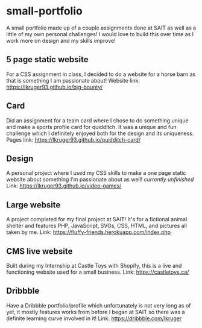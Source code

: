 # small-portfolio
A small portfolio made up of a couple assignments done at SAIT as well as a little of my own personal challenges!  I would love to build this over time as I work more on design and my skills improve!

## 5 page static website
For a CSS assignment in class, I decided to do a website for a horse barn as that is something I am passionate about!  Website link: https://lkruger93.github.io/big-bounty/

## Card
Did an assignment for a team card where I chose to do something unique and make a sports profile card for quidditch.  It was a unique and fun challenge which I definitely enjoyed both for the design and its uniqueness.  Pages link: https://lkruger93.github.io/quidditch-card/

## Design
A personal project where I used my CSS skills to make a one page static website about something I'm passionate about as well!  *currently unfinished*
Link: https://lkruger93.github.io/video-games/

## Large website
A project completed for my final project at SAIT!  It's for a fictional animal shelter and features PHP, JavaScript, SVGs, CSS, HTML, and pictures all taken by me.
Link: https://fluffy-friends.herokuapp.com/index.php

## CMS live website
Built during my Internship at Castle Toys with Shopify, this is a live and functioning website used for a small business.
Link: https://castletoys.ca/

## Dribbble
Have a Dribbble portfolio/profile which unfortunately is not very long as of yet, it mostly features works from before I began at SAIT so there was a definite learning curve involved in it!  Link: https://dribbble.com/lkruger
